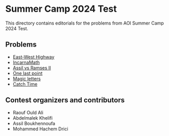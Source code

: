 # Summer Camp 2024 Test

This directory contains editorials for the problems from AOI Summer Camp 2024 Test.

## Problems

* [East-West Highway](highway.md)
* [IncarnaMath](incarnamath.md)
* [Assil vs Ramses II](pyramid.md)
* [One last point](point.md)
* [Magic letters](letters.md)
* [Catch Time](catch.md)

## Contest organizers and contributors

- Raouf Ould Ali
- Abdelmalek Khelifi
- Assil Boukhennoufa
- Mohammed Hachem Drici